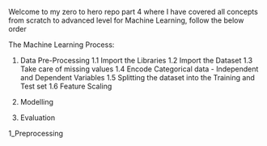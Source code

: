 Welcome to my zero to hero repo part 4 where I have covered all concepts from scratch to advanced level for Machine Learning, follow the below order

The Machine Learning Process:

1. Data Pre-Processing
    1.1 Import the Libraries
    1.2 Import the Dataset
    1.3 Take care of missing values
    1.4 Encode Categorical data - Independent and Dependent Variables
    1.5 Splitting the dataset into the Training and Test set
    1.6 Feature Scaling

2. Modelling 
3. Evaluation 

1_Preprocessing